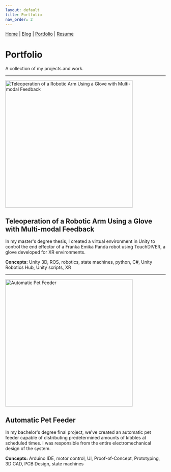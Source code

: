 ```yaml
---
layout: default
title: Portfolio
nav_order: 2
---
```


[Home](/) | [Blog](/blog) | [Portfolio](/portfolio) | [Resume](/resume)

# Portfolio

A collection of my projects and work.

---

<a href="/projects/teleoperation">
  <img src="https://i.imgur.com/https://i.imgur.com/Xui0Uhj.jpg" alt="Teleoperation of a Robotic Arm Using a Glove with Multi-modal Feedback" width="400"/>
</a>

## Teleoperation of a Robotic Arm Using a Glove with Multi-modal Feedback

In my master's degree thesis, I created a virtual environment in Unity to control the end effector of a Franka Emika Panda robot using TouchDIVER, a glove developed for XR environments.

**Concepts:** Unity 3D, ROS, robotics, state machines, python, C#, Unity Robotics Hub, Unity scripts, XR

---

<a href="/portfolio/petfeeder">
  <img src="https://i.imgur.com/aqpu8cv.jpg" alt="Automatic Pet Feeder" width="400"/>
</a>

## Automatic Pet Feeder

In my bachelor's degree final project, we've created an automatic pet feeder capable of distributing predetermined amounts of kibbles at scheduled times. I was responsible from the entire electromechanical design of the system.

**Concepts:** Arduino IDE, motor control, UI, Proof-of-Concept, Prototyping, 3D CAD, PCB Design, state machines
